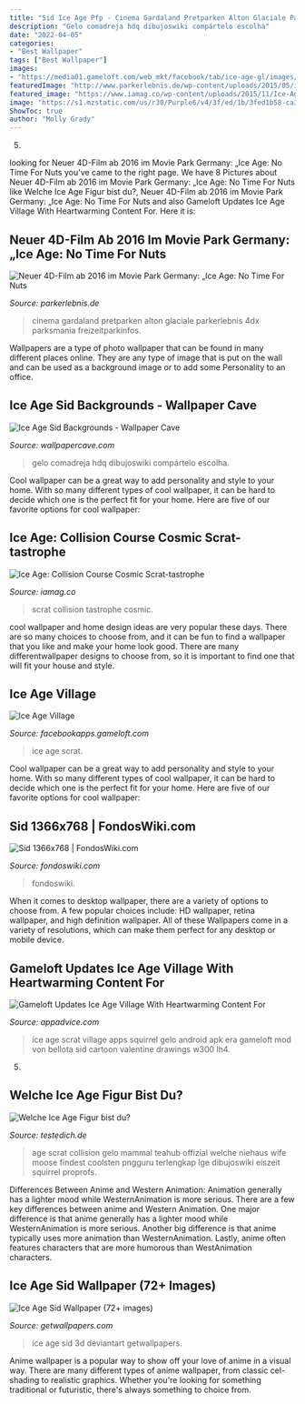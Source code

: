 ```yaml
---
title: "Sid Ice Age Pfp - Cinema Gardaland Pretparken Alton Glaciale Parkerlebnis 4dx Parksmania Freizeitparkinfos"
description: "Gelo comadreja hdq dibujoswiki compártelo escolha"
date: "2022-04-05"
categories:
- "Best Wallpaper"
tags: ["Best Wallpaper"]
images:
- "https://media01.gameloft.com/web_mkt/facebook/tab/ice-age-gl/images/scrat.png"
featuredImage: "http://www.parkerlebnis.de/wp-content/uploads/2015/05/ice-age-4d.jpg"
featured_image: "https://www.iamag.co/wp-content/uploads/2015/11/Ice-Age-Collision-Course-Cosmic-Scrat-tastrophe-51-1024x428.jpg"
image: "https://s1.mzstatic.com/us/r30/Purple6/v4/3f/ed/1b/3fed1b58-ca38-4974-5539-e1ebe938a633/mzl.plpycgcc.png"
ShowToc: true
author: "Molly Grady"
---
```



5.

	

		
looking for Neuer 4D-Film ab 2016 im Movie Park Germany: „Ice Age: No Time For Nuts you've came to the right page. We have 8 Pictures about Neuer 4D-Film ab 2016 im Movie Park Germany: „Ice Age: No Time For Nuts like Welche Ice Age Figur bist du?, Neuer 4D-Film ab 2016 im Movie Park Germany: „Ice Age: No Time For Nuts and also Gameloft Updates Ice Age Village With Heartwarming Content For. Here it is:
		
    
## Neuer 4D-Film Ab 2016 Im Movie Park Germany: „Ice Age: No Time For Nuts

<img loading=lazy src="http://www.parkerlebnis.de/wp-content/uploads/2015/05/ice-age-4d.jpg" onerror="this.onerror=null;this.src='https://tse3.mm.bing.net/th?id=OIP.y6O2Kf35hA8L6ycNrdEkggHaEL&amp;pid=15.1';" alt="Neuer 4D-Film ab 2016 im Movie Park Germany: „Ice Age: No Time For Nuts">

_Source: parkerlebnis.de_

>cinema gardaland pretparken alton glaciale parkerlebnis 4dx parksmania freizeitparkinfos. 

	



Wallpapers are a type of photo wallpaper that can be found in many different places online. They are any type of image that is put on the wall and can be used as a background image or to add some Personality to an office.

    
## Ice Age Sid Backgrounds - Wallpaper Cave

<img loading=lazy src="https://wallpapercave.com/wp/wp2719582.jpg" onerror="this.onerror=null;this.src='https://tse2.mm.bing.net/th?id=OIP.1sHTItc2cRlRFq68ZAFglgHaLH&amp;pid=15.1';" alt="Ice Age Sid Backgrounds - Wallpaper Cave">

_Source: wallpapercave.com_

>gelo comadreja hdq dibujoswiki compártelo escolha. 

	

Cool wallpaper can be a great way to add personality and style to your home. With so many different types of cool wallpaper, it can be hard to decide which one is the perfect fit for your home. Here are five of our favorite options for cool wallpaper: 

    
## Ice Age: Collision Course Cosmic Scrat-tastrophe

<img loading=lazy src="https://www.iamag.co/wp-content/uploads/2015/11/Ice-Age-Collision-Course-Cosmic-Scrat-tastrophe-51-1024x428.jpg" onerror="this.onerror=null;this.src='https://tse3.mm.bing.net/th?id=OIP.sC0_8208kd-YcwhQtL08yQHaDG&amp;pid=15.1';" alt="Ice Age: Collision Course Cosmic Scrat-tastrophe">

_Source: iamag.co_

>scrat collision tastrophe cosmic. 

	

cool wallpaper and home design ideas are very popular these days. There are so many choices to choose from, and it can be fun to find a wallpaper that you like and make your home look good. There are many differentwallpaper designs to choose from, so it is important to find one that will fit your house and style.

    
## Ice Age Village

<img loading=lazy src="https://media01.gameloft.com/web_mkt/facebook/tab/ice-age-gl/images/scrat.png" onerror="this.onerror=null;this.src='https://tse3.mm.bing.net/th?id=OIP.KpizPrlQG1_q_AfWgySAoAAAAA&amp;pid=15.1';" alt="Ice Age Village">

_Source: facebookapps.gameloft.com_

>ice age scrat. 

	

Cool wallpaper can be a great way to add personality and style to your home. With so many different types of cool wallpaper, it can be hard to decide which one is the perfect fit for your home. Here are five of our favorite options for cool wallpaper: 

    
## Sid 1366x768 | FondosWiki.com

<img loading=lazy src="http://www.fondoswiki.com/Uploads/fondoswiki.com/Resoluciones/247-1366x768.jpg" onerror="this.onerror=null;this.src='https://tse4.mm.bing.net/th?id=OIP.iArPrhYr4l2h7su_UJOT1AHaEK&amp;pid=15.1';" alt="Sid 1366x768 | FondosWiki.com">

_Source: fondoswiki.com_

>fondoswiki. 

	

When it comes to desktop wallpaper, there are a variety of options to choose from. A few popular choices include: HD wallpaper, retina wallpaper, and high definition wallpaper. All of these Wallpapers come in a variety of resolutions, which can make them perfect for any desktop or mobile device. 

    
## Gameloft Updates Ice Age Village With Heartwarming Content For

<img loading=lazy src="https://s1.mzstatic.com/us/r30/Purple6/v4/3f/ed/1b/3fed1b58-ca38-4974-5539-e1ebe938a633/mzl.plpycgcc.png" onerror="this.onerror=null;this.src='https://tse4.mm.bing.net/th?id=OIP.Hz2H08frog5vYG8B1dl0oQHaHa&amp;pid=15.1';" alt="Gameloft Updates Ice Age Village With Heartwarming Content For">

_Source: appadvice.com_

>ice age scrat village apps squirrel gelo android apk era gameloft mod von bellota sid cartoon valentine drawings w300 lh4. 

	

5.

    
## Welche Ice Age Figur Bist Du?

<img loading=lazy src="https://www.testedich.de/quiz48/picture/pic_1494463610_1.jpg" onerror="this.onerror=null;this.src='https://tse3.mm.bing.net/th?id=OIP.8NFHhL70k-3Tk4-RbQIQBgHaJ_&amp;pid=15.1';" alt="Welche Ice Age Figur bist du?">

_Source: testedich.de_

>age scrat collision gelo mammal teahub offizial welche niehaus wife moose findest coolsten pngguru terlengkap lge dibujoswiki eiszeit squirrel proprofs. 

	

Differences Between Anime and Western Animation: Animation generally has a lighter mood while WesternAnimation is more serious.
There are a few key differences between anime and Western Animation. One major difference is that anime generally has a lighter mood while WesternAnimation is more serious. Another big difference is that anime typically uses more animation than WesternAnimation. Lastly, anime often features characters that are more humorous than WestAnimation characters.

    
## Ice Age Sid Wallpaper (72+ Images)

<img loading=lazy src="http://getwallpapers.com/wallpaper/full/4/6/a/114839.jpg" onerror="this.onerror=null;this.src='https://tse2.mm.bing.net/th?id=OIP.b4CQMpIwsqiElB3ldF7G3gHaEK&amp;pid=15.1';" alt="Ice Age Sid Wallpaper (72+ images)">

_Source: getwallpapers.com_

>ice age sid 3d deviantart getwallpapers. 

	

Anime wallpaper is a popular way to show off your love of anime in a visual way. There are many different types of anime wallpaper, from classic cel-shading to realistic graphics. Whether you're looking for something traditional or futuristic, there's always something to choice from.

